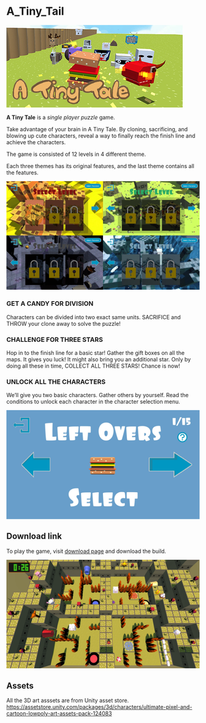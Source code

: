 # A_Tiny_Tail

![HeadCapsule](/Images/HeaderCapsule.jpg)

**A Tiny Tale** is a *single player puzzle* game. 

Take advantage of your brain in A Tiny Tale. By cloning, sacrificing, and blowing up cute characters, reveal a way to finally reach the finish line and achieve the characters.

The game is consisted of 12 levels in 4 different theme.

Each three themes has its original features, and the last theme contains all the features.

![levels](/Images/Screenshot1.jpg)

### GET A CANDY FOR DIVISION
Characters can be divided into two exact same units. SACRIFICE and THROW your clone away to solve the puzzle!  

### CHALLENGE FOR THREE STARS
Hop in to the finish line for a basic star!
Gather the gift boxes on all the maps. It gives you luck! It might also bring you an additional star.
Only by doing all these in time, COLLECT ALL THREE STARS! Chance is now!

### UNLOCK ALL THE CHARACTERS
We’ll give you two basic characters. Gather others by yourself.
Read the conditions to unlock each character in the character selection menu.

![unlock](/Images/Screenshot3.jpg)

## Download link
To play the game, visit [download page](https://drive.google.com/file/d/1p1bU4XBwOyCc-y5G8sCQMxk9X6P3tR-0/view?usp=sharing) and download the build.

![ingame](/Images/Screenshot2.jpg)

## Assets

All the 3D art asssets are from Unity asset store.
https://assetstore.unity.com/packages/3d/characters/ultimate-pixel-and-cartoon-lowpoly-art-assets-pack-124083

